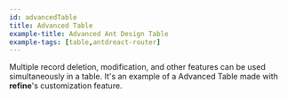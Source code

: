 ```yaml
---
id: advancedTable
title: Advanced Table
example-title: Advanced Ant Design Table
example-tags: [table,antdreact-router]
---
```


Multiple record deletion, modification, and other features can be used simultaneously in a table. It's an example of a Advanced Table made with **refine**'s customization feature.

<CodeSandboxExample path="table-antd-advanced" />

